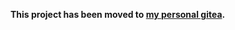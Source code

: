 **This project has been moved to [my personal gitea](https://gitea.tforgione.fr/tforgione-phd/3dinterface).**
